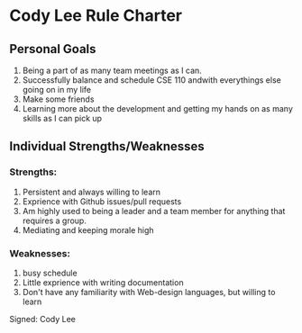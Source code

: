 # Cody Lee Rule Charter
## Personal Goals
1. Being a part of as many team meetings as I can.
2. Successfully balance and schedule CSE 110 andwith everythings else going on in my life
3. Make some friends
4. Learning more about the development and getting my hands on as many skills as I can pick up

## Individual Strengths/Weaknesses
### Strengths: 
1. Persistent and always willing to learn
2. Exprience with Github issues/pull requests 
3. Am highly used to being a leader and a team member for anything that requires a group.
4. Mediating and keeping morale high
### Weaknesses: 
1. busy schedule  
2. Little exprience with writing documentation
3. Don't have any familiarity with Web-design languages, but willing to learn

Signed: Cody Lee
